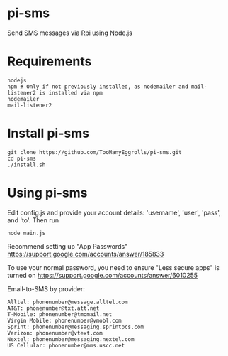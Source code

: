 # pi-sms
Send SMS messages via Rpi using Node.js

# Requirements

    nodejs
    npm # Only if not previously installed, as nodemailer and mail-listener2 is installed via npm
    nodemailer
    mail-listener2

# Install pi-sms
    git clone https://github.com/TooManyEggrolls/pi-sms.git
    cd pi-sms
    ./install.sh

# Using pi-sms
Edit config.js and provide your account details: 'username', 'user', 'pass', and 'to'.  Then run

    node main.js

Recommend setting up "App Passwords" https://support.google.com/accounts/answer/185833

To use your normal password, you need to ensure "Less secure apps" is turned on https://support.google.com/accounts/answer/6010255

Email-to-SMS by provider:

    Alltel: phonenumber@message.alltel.com
    AT&T: phonenumber@txt.att.net
    T-Mobile: phonenumber@tmomail.net
    Virgin Mobile: phonenumber@vmobl.com
    Sprint: phonenumber@messaging.sprintpcs.com
    Verizon: phonenumber@vtext.com
    Nextel: phonenumber@messaging.nextel.com
    US Cellular: phonenumber@mms.uscc.net
